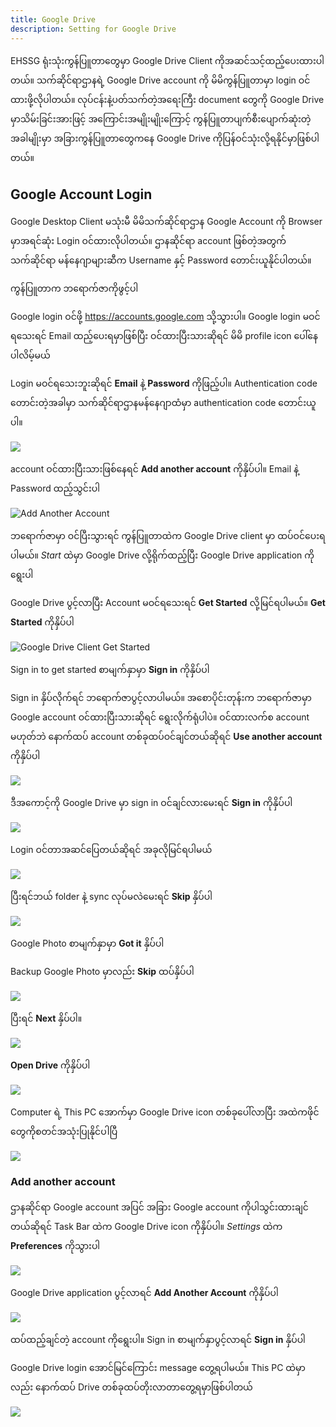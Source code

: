 ```yaml
---
title: Google Drive
description: Setting for Google Drive
---
```

EHSSG ရုံးသုံးကွန်ပြူတာတွေမှာ Google Drive Client ကိုအဆင်သင့်ထည့်ပေးထားပါတယ်။ သက်ဆိုင်ရာဌာနရဲ့ Google Drive account ကို မိမိကွန်ပြူတာမှာ login ဝင်ထားဖို့လိုပါတယ်။ လုပ်ငန်းနဲ့ပတ်သက်တဲ့အရေးကြီး document တွေကို Google Drive မှာသိမ်းခြင်းအားဖြင့် အကြောင်းအမျိုးမျိုးကြောင့် ကွန်ပြူတာပျက်စီးပျောက်ဆုံးတဲ့အခါမျိုးမှာ အခြားကွန်ပြူတာတွေကနေ Google Drive ကိုပြန်ဝင်သုံးလို့ရနိုင်မှာဖြစ်ပါတယ်။

## Google Account Login
Google Desktop Client မသုံးမီ မိမိသက်ဆိုင်ရာဌာန Google Account ကို Browser မှာအရင်ဆုံး Login ဝင်ထားလိုပါတယ်။ ဌာနဆိုင်ရာ account ဖြစ်တဲ့အတွက် သက်ဆိုင်ရာ မန်နေဂျာများဆီက Username နှင့် Password တောင်းယူနိုင်ပါတယ်။

ကွန်ပြူတာက ဘရောက်ဇာကိုဖွင့်ပါ


Google login ဝင်ဖို့ https://accounts.google.com သို့သွားပါ။ Google login မဝင်ရသေးရင် Email ထည့်ပေးရမှာဖြစ်ပြီး ဝင်ထားပြီးသားဆိုရင် မိမိ profile icon ပေါ်နေပါလိမ့်မယ်

Login မဝင်ရသေးဘူးဆိုရင် **Email** နဲ့ **Password** ကိုဖြည့်ပါ။ Authentication code တောင်းတဲ့အခါမှာ သက်ဆိုင်ရာဌာနမန်နေဂျာထံမှာ authentication code တောင်းယူပါ။

![](../../../assets/it-orientation/google-enter-email.png)

account ဝင်ထားပြီးသားဖြစ်နေရင် **Add another account** ကိုနှိပ်ပါ။ Email နဲ့ Password ထည့်သွင်းပါ

![Add Another Account](../../../assets/it-orientation/google-profile.png)

ဘရောက်ဇာမှာ ဝင်ပြီးသွားရင် ကွန်ပြူတာထဲက Google Drive client မှာ ထပ်ဝင်ပေးရပါမယ်။ *Start* ထဲမှာ Google Drive လို့ရိုက်ထည့်ပြီး Google Drive application ကိုရွေးပါ

Google Drive ပွင့်လာပြီး Account မဝင်ရသေးရင် **Get Started** လို့မြင်ရပါမယ်။ **Get Started** ကိုနှိပ်ပါ

![Google Drive Client Get Started](../../../assets/it-orientation/google-get-started.png)

Sign in to get started စာမျက်နှာမှာ **Sign in** ကိုနှိပ်ပါ

Sign in နှိပ်လိုက်ရင် ဘရောက်ဇာပွင့်လာပါမယ်။ အစောပိုင်းတုန်းက ဘရောက်ဇာမှာ Google account ဝင်ထားပြီးသားဆိုရင် ရွေးလိုက်ရုံပါပဲ။ ဝင်ထားလက်စ account မဟုတ်ဘဲ နောက်ထပ် account တစ်ခုထပ်ဝင်ချင်တယ်ဆိုရင် **Use another account** ကိုနှိပ်ပါ

![](../../../assets/it-orientation/google-existing-accounts.png)

ဒီအကောင့်ကို Google Drive မှာ sign in ဝင်ချင်လားမေးရင် **Sign in** ကိုနှိပ်ပါ

![](../../../assets/it-orientation/google-sigin-page-from-drive-client.png)

Login ဝင်တာအဆင်ပြေတယ်ဆိုရင် အခုလိုမြင်ရပါမယ်

![](../../../assets/it-orientation/google-sign-in-success.png)

ပြီးရင်ဘယ် folder နဲ့ sync လုပ်မလဲမေးရင် **Skip** နှိပ်ပါ

![](../../../assets/it-orientation/google-sync-from-computer.png)

Google Photo စာမျက်နှာမှာ **Got it** နှိပ်ပါ

Backup Google Photo မှာလည်း **Skip** ထပ်နှိပ်ပါ

![](../../../assets/it-orientation/google-photo-sync.png)

ပြီးရင် **Next** နှိပ်ပါ။

![](../../../assets/it-orientation/google-see-in-explorer.png)

**Open Drive** ကိုနှိပ်ပါ

![](../../../assets/it-orientation/google-open-drive-button.png)

Computer ရဲ့ This PC အောက်မှာ Google Drive icon တစ်ခုပေါ်လာပြီး အထဲကဖိုင်တွေကိုစတင်အသုံးပြုနိုင်ပါပြီ

![](../../../assets/it-orientation/google-this-pc.png)

### Add another account
ဌာနဆိုင်ရာ Google account အပြင် အခြား Google account ကိုပါသွင်းထားချင်တယ်ဆိုရင် Task Bar ထဲက Google Drive icon ကိုနှိပ်ပါ။ *Settings* ထဲက **Preferences** ကိုသွားပါ

![](../../../assets/it-orientation/google-settings-preferences.png)

Google Drive application ပွင့်လာရင် **Add Another Account** ကိုနှိပ်ပါ

![](../../../assets/it-orientation/google-drive-app-preferences.png)

ထပ်ထည့်ချင်တဲ့ account ကိုရွေးပါ။ Sign in စာမျက်နှာပွင့်လာရင် **Sign in** နှိပ်ပါ

Google Drive login အောင်မြင်ကြောင်း message တွေ့ရပါမယ်။ This PC ထဲမှာလည်း နောက်ထပ် Drive တစ်ခုထပ်တိုးလာတာတွေ့ရမှာဖြစ်ပါတယ်

![](../../../assets/it-orientation/google-this-pc-another-drive.png)